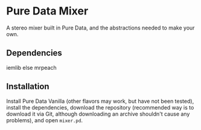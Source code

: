 # Pure Data Mixer

A stereo mixer built in Pure Data, and the abstractions needed to make your own.

## Dependencies

iemlib
else
mrpeach

## Installation

Install Pure Data Vanilla (other flavors may work, but have not been tested), install the dependencies, download the repository (recommended way is to download it via Git, although downloading an archive shouldn't cause any problems), and open `mixer.pd`.
